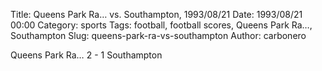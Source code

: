 Title: Queens Park Ra… vs. Southampton, 1993/08/21
Date: 1993/08/21 00:00
Category: sports
Tags: football, football scores, Queens Park Ra…, Southampton
Slug: queens-park-ra-vs-southampton
Author: carbonero


Queens Park Ra… 2 - 1 Southampton
